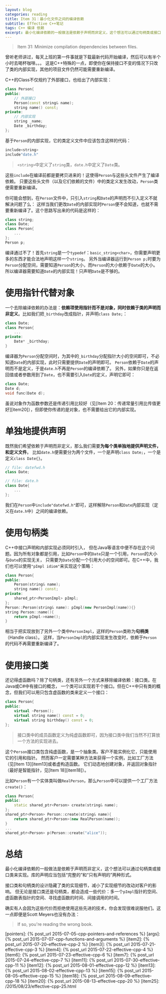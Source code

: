 ```yaml
---
layout: blog
categories: reading
title: Item 31：最小化文件之间的编译依赖
subtitle: Effective C++笔记
tags: C++ 编译 依赖
excerpt: 最小化编译依赖的一般做法是依赖于声明而非定义，这个想法可以通过句柄类或接口类来实现。库的声明应当包括“完整的”和“只有声明的”两种形式。
---
```


> Item 31: Minimize compilation dependencies between files.

曾听老师讲过，每天上班的第一件事就是下载最新代码开始编译，然后可以有半个小时去喝杯咖啡。。。
这是C++特殊的一点，即使你在保持接口不变的情况下只改了类的内部实现，其他的项目文件仍然可能需要重新编译。

C++的Class不仅规约了外部接口，也给出了内部实现：

```cpp
class Person{
public:
    // 外部接口
    Person(const string& name);
    string name() const;
private:
    // 内部实现
    string _name;
    Date _birthday;
};
```

基于`Person`的内部实现，它的类定义文件中应该包含这样的代码：

```cpp
include<string>
include"date.h"
```

> `<string>`中定义了`string`类，`date.h`中定义了`Date`类。

这些`include`在编译前都是要拷贝进来的！这使得`Person`与这些头文件产生了编译依赖。
只要这些头文件（以及它们依赖的文件）中的类定义发生改动，`Person`类便需要重新编译。

你可能会想到，在`Person`文件中，只引入`string`和`Date`的声明而不引入定义不就解决问题了么：
这样当我们更改`Date`的内部实现时`Person`便不会知道，也就不需要重新编译了。这个思路写出来的代码是这样的：

```cpp
class string;
class Date;
class Person{
    ...
};
Person p;
```

编译通过不了！首先`string`是一个`typedef`：`basic_string<char>`，你需要声明更多的东西才能合法地声明这样一个`string`。
另外当编译器运行到`Person p;`时要为`Person`分配空间，需要知道`Person`的大小，而`Person`的大小依赖于`Date`的大小。
所以编译器需要知道`Date`的内部实现！只声明`Date`是不够的。

<!--more-->

# 使用指针代替对象

一个去除编译依赖的办法是：**依赖项使用指针而不是对象，同时依赖于类的声明而非定义**。比如我们把`_birthday`改成指针，并声明`class Date;`：

```cpp
class Date;
class Person{
    ...
private:
    Date* _birthday;
}
```

编译器为`Person`分配空间时，为其中的`_birthday`分配指针大小的空间即可，不必知道`Date`的内部实现，此时只需要提供`Date`的声明即可。
`Person`依赖于`Date`的声明而不是定义，于是`date.h`不再是`Person`的编译依赖了。
另外，如果你只是在返回值或者参数用到了`Date`，也不需要引入`Date`的定义，声明它即可：

```cpp
class Date;
Date d;
void func(Date d);
```

虽说对象作为函数参数还是传递引用比较好（见[Item 20：传递常量引用比传值更好][item20]），但即使你传递的是对象，也不需要给出它的内部实现。

# 单独地提供声明

既然我们希望依赖于声明而非定义，那么我们需要**为每个类单独地提供声明文件，和定义文件**。
比如`date.h`便需要分为两个文件，一个是声明`class Date;`，一个是定义`class Date{}`。

```cpp
// file: datefwd.h
class Date;

// file: date.h
class Date{
    ...
};
```

我们在`Person`中`include"datefwd.h"`即可，这样解除`Person`和`Date`内部实现（定义在`date.h`中）之间的编译依赖。

# 使用句柄类

C++中接口声明和内部实现必须同时引入，
但在Java等语言中便不存在这个问题。因为所有对象都是引用，比如`Person`中的`Date`只是一个引用，`Person`的大小与`Date`的实现无关，
只需要为`Date`分配一个引用大小的空间即可。在C++中，我们也可以使用`"pImpl idiom"`来实现这个策略：

```cpp
class Person{
public:
    Person(string& name);
    string name() const;
private:
    shared_ptr<PersonImpl> pImpl;
};
Person::Person(string& name): pImpl(new PersonImpl(name)){}
string Person::name(){
    return pImpl->name();
}
```

相当于把实现放到了另外一个类中`PersonImpl`，这样的`Person`类称为**句柄类**（Handle class）。
这样，当`PersonImpl`的内部实现发生改变时，依赖于`Person`的代码不再需要重新编译了。

# 使用接口类

还记得虚函数吗？除了句柄类，还有另外一个方式来移除编译依赖：接口类。在Java或C#中有接口的概念，
一个类可以实现若干个接口。但在C++中只有类的概念，但我们可以用只包含虚函数的类来定义一个接口：

```cpp
class Person{
public:
    virtual ~Person();
    virtual string name() const = 0;
    virtual string birthday() const = 0;
};
```

> 接口类中的成员函数定义为纯虚函数即可，因为接口类中我们当然不打算放一个方法的实现进去。

这个`Person`接口类包含纯虚函数，是一个抽象类。客户不能实例化它，只能使用它的引用和指针。
然而客户一定需要某种方法来获得一个实例，比如工厂方法（见[Item 13][item13]或者虚构造函数。
它们动态地创建对象，并返回对象指针（最好是智能指针，见[Item 18][item18]）。

比如`Person`有一个实体类叫做`RealPerson`，那么`Person`中可以提供一个工厂方法`create()`：

```cpp
class Person{
public:
    static shared_ptr<Person> create(string& name);
};
shared_ptr<Person> Person::create(string& name){
    return shared_ptr<Person>(new RealPerson(name));
}
...
shared_ptr<Person> p(Person::create("alice"));
```

# 总结

最小化编译依赖的一般做法是依赖于声明而非定义，这个想法可以通过句柄类或接口类来实现。库的声明应当包括“完整的”和“只有声明的”两种形式。

接口类和句柄类的设计隐藏了类的实现细节，减小了实现细节的改动对客户的影响。
但无论是接口类还是句柄类，都会造成一些代价：多一个`pImpl`指针的空间、虚函数表指针的空间、寻找虚函数的时间、间接调用的时间。

确实有人会因为这些代价而拒绝使用这些先进的技术，你会发现很难说服他们。这一点即便是Scott Meyers也没有办法：

> If so, you're reading the wrong book.

[pointers]: {% post_url 2015-07-05-cpp-pointers-and-references %}
[args]: {% post_url 2015-07-07-cpp-functions-and-arguments %}
[item2]: {% post_url 2015-07-20-effective-cpp-2 %}
[item3]: {% post_url 2015-07-21-effective-cpp-3 %}
[item4]: {% post_url 2015-07-22-effective-cpp-4 %}
[item6]: {% post_url 2015-07-23-effective-cpp-6 %}
[item7]: {% post_url 2015-07-24-effective-cpp-7 %}
[item11]: {% post_url 2015-07-30-effective-cpp-11 %}
[item12]: {% post_url 2015-08-01-effective-cpp-12 %}
[item13]: {% post_url 2015-08-02-effective-cpp-13 %}
[item15]: {% post_url 2015-08-05-effective-cpp-15 %}
[item18]: {% post_url 2015-08-09-effective-cpp-18 %}
[item20]: {% post_url 2015-08-13-effective-cpp-20 %}
[item25]: /2015/08/23/effective-cpp-25.html
